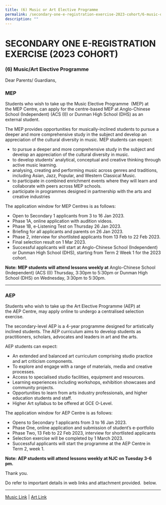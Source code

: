```yaml
---
title: (6) Music or Art Elective Programme
permalink: /secondary-one-e-registration-exercise-2023-cohort/6-music-or-art-elective-programme/
description: ""
---
```

# **SECONDARY ONE E-REGISTRATION EXERCISE (2023 COHORT)**


### (6) Music/Art Elective Programme


Dear Parents/ Guardians,

### MEP

Students who wish to take up the Music Elective Programme  (MEP) at the MEP Centre, can apply for the centre-based MEP at Anglo-Chinese School (Independent) (ACS (I)) or Dunman High School (DHS) as an external student.

The MEP provides opportunities for musically-inclined students to pursue a deeper and more comprehensive study in the subject and develop an appreciation of the cultural diversity in music. MEP students can expect:

*   to pursue a deeper and more comprehensive study in the subject and develop an appreciation of the cultural diversity in music.
*   to develop students’ analytical, conceptual and creative thinking through active music learning.
*   analysing, creating and performing music across genres and traditions, including Asian, Jazz, Popular, and Western Classical Music.
*   to participate in combined enrichment events where they will learn and collaborate with peers across MEP schools.
*   participate in programmes designed in partnership with the arts and creative industries


The application window for MEP Centres is as follows:

*   Open to Secondary 1 applicants from 3 to 16 Jan 2023.
*   Phase 1A, online application with audition videos.
*   Phase 1B, e-Listening Test on Thursday 26 Jan 2023.
*   Briefing for all applicants and parents on 26 Jan 2023.
*   Phase 2, interview for shortlisted applicants from 13 Feb to 22 Feb 2023.
*   Final selection result on 1 Mar 2023.  
*   Successful applicants will start at Anglo-Chinese School (Independent) or Dunman High School (DHS), starting from Term 2 Week 1 for the 2023 cohort.

**Note:** **MEP students will attend lessons weekly at** Anglo-Chinese School (Independent) (ACS (I)) Thursday, 3:30pm to 5:30pm or Dunman High School (DHS) on Wednesday, 3:30pm to 5:30pm.

* * * 


### AEP

Students who wish to take up the Art Elective Programme (AEP) at the AEP Centre, may apply online to undergo a centralised selection exercise.

The secondary-level AEP is a 4-year programme designed for artistically inclined students. The AEP curriculum aims to develop students as practitioners, scholars, advocates and leaders in art and the arts.

AEP students can expect:

*   An extended and balanced art curriculum comprising studio practice and art criticism components.
*   To explore and engage with a range of materials, media and creative processes.
*   Access to specialised studio facilities, equipment and resources.
*   Learning experiences including workshops, exhibition showcases and community projects.
*   Opportunities to learn from arts industry professionals, and higher education students and staff.
*   Higher Art syllabus to be offered at GCE O-Level.

The application window for AEP Centre is as follows:

*   Opens to Secondary 1 applicants from 3 to 16 Jan 2023.
*   Phase One, online application and submission of student’s e-portfolio
*   Phase Two, 13 Feb to 22 Feb 2023, interview for shortlisted applicants
*   Selection exercise will be completed by 1 March 2023.
*   Successful applicants will start the programme at the AEP Centre in Term 2, week 1.

**Note:** **AEP students will attend lessons weekly at NJC on Tuesday 3-6 pm.**

Thank you.

Do refer to important details in web links and attachment provided.  below.

 * * *
 [Music Link](https://moe.gov.sg/mep) | [Art Link](https://moe.gov.sg/aep)
